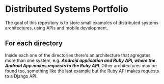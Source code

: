 # Distributed Systems Portfolio
The goal of this repository is to store small examples of distributed systems architectures, using APIs and mobile development.

## For each directory
Inside each one of the directories there's an architecture that agregates more than one system, e.g. ___Android application and Ruby API, where the Android App makes requests to the Ruby API___. Other architectures may be found too, something like the last example but the Ruby API makes requests to a Django API.
